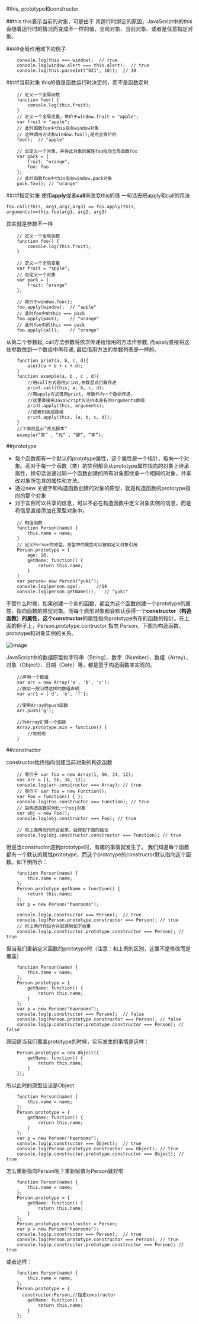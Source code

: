 #this, prototype和constructor

##this
this表示当前的对象，可是由于    其运行时绑定的原因，JavaScript中的this会随着运行时的情况而变成不一样的值，全局对象、当前对象、或者是任意指定对象。

####全局作用域下的例子
```
    console.log(this === window);  // true
    console.log(window.alert === this.alert);  // true
    console.log(this.parseInt("021", 10));  // 10
```

####当前对象
this的值是函数运行时决定的，而不是函数定时
```
    // 定义一个全局函数
    function foo() {
        console.log(this.fruit);
    }
    // 定义一个全局变量，等价于window.fruit = "apple";
    var fruit = "apple";
    // 此时函数foo中this指向window对象
    // 这种调用方式和window.foo();是完全等价的
    foo();  // "apple"

    // 自定义一个对象，并将此对象的属性foo指向全局函数foo
    var pack = {
        fruit: "orange",
        foo: foo
    };
    // 此时函数foo中this指向window.pack对象
    pack.foo(); // "orange"
```

####指定对象
使用**apply**或者**call**来改变this的值
一句话去吧apply和call的用法

```
foo.call(this, arg1,arg2,arg3) == foo.apply(this, arguments)==this.foo(arg1, arg2, arg3)
```

其实就是参数不一样

```
    // 定义一个全局函数
    function foo() {
        console.log(this.fruit);
    }

    // 定义一个全局变量
    var fruit = "apple";
    // 自定义一个对象
    var pack = {
        fruit: "orange"
    };

    // 等价于window.foo();
    foo.apply(window);  // "apple"
    // 此时foo中的this === pack
    foo.apply(pack);    // "orange"
    // 此时foo中的this === pack
    foo.apply(call);    // "orange"
```

从第二个参数起, call方法参数将依次传递给借用的方法作参数, 而apply直接将这些参数放到一个数组中再传递, 最后借用方法的参数列表是一样的。

```
    function print(a, b, c, d){
        alert(a + b + c + d);
    }
    function example(a, b , c , d){
        //用call方式借用print,参数显式打散传递
        print.call(this, a, b, c, d);
        //用apply方式借用print, 参数作为一个数组传递,
        //这里直接用JavaScript方法内本身有的arguments数组
        print.apply(this, arguments);
        //或者封装成数组
        print.apply(this, [a, b, c, d]);
    }
    //下面将显示”背光脚本”
    example(”背” , “光” , “脚”, “本”);

```


##prototype

* 每个函数都有一个默认的prototype属性，这个属性是一个指针，指向一个对象。而对于每一个函数（类）的实例都会从prototype属性指向的对象上继承属性，换句话说通过同一个函数创建的所有对象都继承一个相同的对象，共享改对象所包含的属性和方法。
* 通过new 关键字和构造函数创建的对象的原型，就是构造函数的prototype指向的那个对象
* 对于实例可以共享的信息，可以不必在构造函数中定义对象实例的信息，而是将信息直接添加在原型对象中。


```
    // 构造函数
    function Person(name) {
        this.name = name;
    }
    // 定义Person的原型，原型中的属性可以被自定义对象引用
    Person.prototype = {
        age: 18,
        getName: function() {
            return this.name;
        }
    }
    var person= new Person("yuki");
    console.log(person.age);      //18
    console.log(person.getName());   // "yuki"
```

不管什么时候，如果创建一个新的函数，都会为这个函数创建一个prototype的属性，指向函数的原型对象。而每个原型对象都会默认获得一个**constructor（构造函数）**的属性，这个**constructor**的属性指向prototype所在的函数的指针。在上面的例子上，Person.prototype.contructor 指向 Person。下图为构造函数，prototype和对象实例的关系。

![image]()

JavaScript中的数据原型如字符串（String）、数字（Number）、数组（Array）、对象（Object）、日期（Date）等，都是基于构造函数来实现的。

```
    //声明一个数组
    var arr = new Array('a', 'b', 'c');
    //貌似一般习惯这样的数组声明
    var arr1 = ['d', 'e', 'f'];

    //使用Array的push函数
    arr.push('g');

    //为Array扩展一个函数
    Array.prototype.min = function() {
        //啦啦啦
    }

```

##constructor

constructor始终指向创建当前对象的构造函数

```
    // 等价于 var foo = new Array(1, 56, 34, 12);
    var arr = [1, 56, 34, 12];
    console.log(arr.constructor === Array); // true
    // 等价于 var foo = new Function();
    var Foo = function() { };
    console.log(Foo.constructor === Function); // true
    // 由构造函数实例化一个obj对象
    var obj = new Foo();
    console.log(obj.constructor === Foo); // true

    // 将上面两段代码合起来，就得到下面的结论
    console.log(obj.constructor.constructor === Function); // true
```

但是当constructor遇到prototype时，有趣的事情就发生了。 我们知道每个函数都有一个默认的属性prototype，而这个prototype的constructor默认指向这个函数。如下例所示：

```
    function Person(name) {
        this.name = name;
    };
    Person.prototype.getName = function() {
        return this.name;
    };
    var p = new Person("haorooms");

    console.log(p.constructor === Person);  // true
    console.log(Person.prototype.constructor === Person); // true
    // 将上两行代码合并就得到如下结果
    console.log(p.constructor.prototype.constructor === Person); // true
```

但当我们重新定义函数的prototype时（注意：和上例的区别，这里不是修改而是覆盖）

```
    function Person(name) {
        this.name = name;
    };
    Person.prototype = {
        getName: function() {
            return this.name;
        }
    };
    var p = new Person("haorooms");
    console.log(p.constructor === Person);  // false
    console.log(Person.prototype.constructor === Person); // false
    console.log(p.constructor.prototype.constructor === Person); // false
```

原因是当我们覆盖prototype的时候，实际发生的事情是这样：

```
    Person.prototype = new Object({
        getName: function() {
            return this.name;
        }
    });
```

所以此时的原型应该是Object

```
    function Person(name) {
        this.name = name;
    };
    Person.prototype = {
        getName: function() {
            return this.name;
        }
    };
    var p = new Person("haorooms");
    console.log(p.constructor === Object);  // true
    console.log(Person.prototype.constructor === Object); // true
    console.log(p.constructor.prototype.constructor === Object); // true
```

怎么重新指向Person呢？重新赋值为Person就好啦

```
    function Person(name) {
        this.name = name;
    };
    Person.prototype = {
        getName: function() {
            return this.name;
        }
    };
    Person.prototype.constructor = Person;
    var p = new Person("haorooms");
    console.log(p.constructor === Person);  // true
    console.log(Person.prototype.constructor === Person); // true
    console.log(p.constructor.prototype.constructor === Person); // true
```

或者这样：

```
    function Person(name) {
        this.name = name;
    };
    Person.prototype = {
      constructor:Person,//指定constructor
        getName: function() {
            return this.name;
        }
    };
```